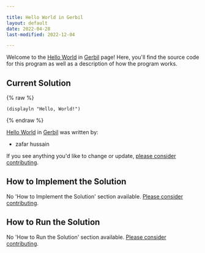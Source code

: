 ```yaml
---

title: Hello World in Gerbil
layout: default
date: 2022-04-28
last-modified: 2022-12-04

---
```


Welcome to the [Hello World](https://sampleprograms.io/projects/hello-world) in [Gerbil](https://sampleprograms.io/languages/gerbil) page! Here, you'll find the source code for this program as well as a description of how the program works.

## Current Solution

{% raw %}

```gerbil
(displayln "Hello, World!")
```

{% endraw %}

[Hello World](https://sampleprograms.io/projects/hello-world) in [Gerbil](https://sampleprograms.io/languages/gerbil) was written by:

- zafar hussain

If you see anything you'd like to change or update, [please consider contributing](https://github.com/TheRenegadeCoder/sample-programs).

## How to Implement the Solution

No 'How to Implement the Solution' section available. [Please consider contributing](https://github.com/TheRenegadeCoder/sample-programs-website).

## How to Run the Solution

No 'How to Run the Solution' section available. [Please consider contributing](https://github.com/TheRenegadeCoder/sample-programs-website).